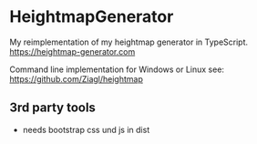 # HeightmapGenerator

My reimplementation of my heightmap generator in TypeScript.
https://heightmap-generator.com

Command line implementation for Windows or Linux see:
https://github.com/Ziagl/heightmap

## 3rd party tools

-   needs bootstrap css und js in dist
